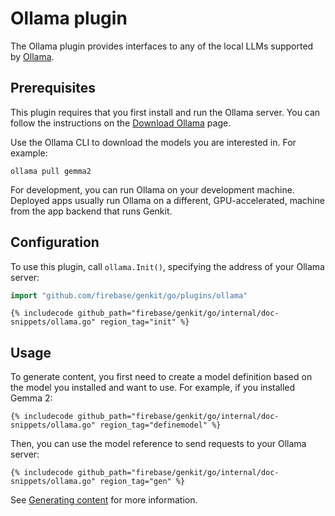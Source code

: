 # Ollama plugin

The Ollama plugin provides interfaces to any of the local LLMs supported by
[Ollama](https://ollama.com/).

## Prerequisites

This plugin requires that you first install and run the Ollama server. You can
follow the instructions on the [Download Ollama](https://ollama.com/download)
page.

Use the Ollama CLI to download the models you are interested in. For example:

```posix-terminal
ollama pull gemma2
```

For development, you can run Ollama on your development machine. Deployed apps
usually run Ollama on a different, GPU-accelerated, machine from the app backend
that runs Genkit.

## Configuration

To use this plugin, call `ollama.Init()`, specifying the address of your Ollama
server:

```go
import "github.com/firebase/genkit/go/plugins/ollama"
```

```golang
{% includecode github_path="firebase/genkit/go/internal/doc-snippets/ollama.go" region_tag="init" %}
```

## Usage

To generate content, you first need to create a model definition based on the
model you installed and want to use. For example, if you installed Gemma 2:

```golang
{% includecode github_path="firebase/genkit/go/internal/doc-snippets/ollama.go" region_tag="definemodel" %}
```

Then, you can use the model reference to send requests to your Ollama server:

```golang
{% includecode github_path="firebase/genkit/go/internal/doc-snippets/ollama.go" region_tag="gen" %}
```

See [Generating content](models.md) for more information.
